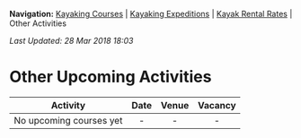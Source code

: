 **Navigation:** [Kayaking Courses](index) &#124; [Kayaking Expeditions](expedition) &#124; [Kayak Rental Rates](rental) &#124; Other Activities

_Last Updated: 28 Mar 2018 18:03_
# Other Upcoming Activities

Activity | Date | Venue | Vacancy
:---:|:---:|:---:|:---:
No upcoming courses yet|-|-|-

